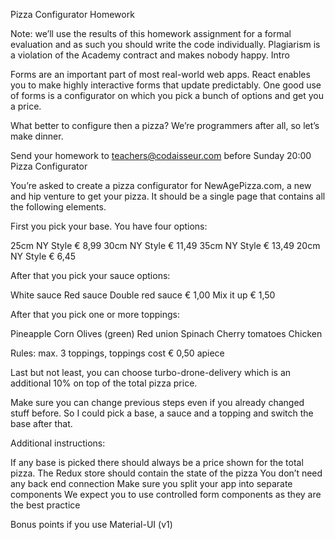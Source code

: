 Pizza Configurator Homework

Note: we’ll use the results of this homework assignment for a formal evaluation and as such you should write the code individually. Plagiarism is a violation of the Academy contract and makes nobody happy.
Intro

Forms are an important part of most real-world web apps. React enables you to make highly interactive forms that update predictably. One good use of forms is a configurator on which you pick a bunch of options and get you a price.

What better to configure then a pizza? We’re programmers after all, so let’s make dinner.

Send your homework to teachers@codaisseur.com before Sunday 20:00
Pizza Configurator

You’re asked to create a pizza configurator for NewAgePizza.com, a new and hip venture to get your pizza. It should be a single page that contains all the following elements.

First you pick your base. You have four options:

   25cm NY Style € 8,99
   30cm NY Style € 11,49
   35cm NY Style € 13,49
   20cm NY Style € 6,45

After that you pick your sauce options:

   White sauce
   Red sauce
   Double red sauce € 1,00
   Mix it up € 1,50

After that you pick one or more toppings:

   Pineapple
   Corn
   Olives (green)
   Red union
   Spinach
   Cherry tomatoes
   Chicken

Rules: max. 3 toppings, toppings cost € 0,50 apiece

Last but not least, you can choose turbo-drone-delivery which is an additional 10% on top of the total pizza price.

Make sure you can change previous steps even if you already changed stuff before. So I could pick a base, a sauce and a topping and switch the base after that.

Additional instructions:

   If any base is picked there should always be a price shown for the total pizza.
   The Redux store should contain the state of the pizza
   You don’t need any back end connection
   Make sure you split your app into separate components
   We expect you to use controlled form components as they are the best practice

Bonus points if you use Material-UI (v1)

